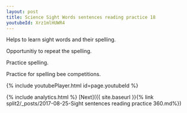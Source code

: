 ```yaml
---
layout: post
title: Science Sight Words sentences reading practice 18
youtubeId: Xrz1mlHUWR4
---
```

 
 
Helps to learn sight words and their spelling.

Opportunitiy to repeat the spelling. 

Practice spelling. 
 
Practice for spelling bee competitions. 
 
{% include youtubePlayer.html id=page.youtubeId %}
 
 
{% include analytics.html %} 
[Next]({{ site.baseurl }}{% link  split2/_posts/2017-08-25-Sight sentences reading practice 360.md%})
 

